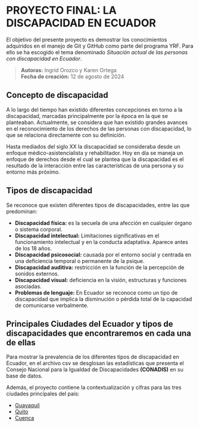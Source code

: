 # PROYECTO FINAL: LA DISCAPACIDAD EN ECUADOR

El objetivo del presente proyecto es demostrar los conocimientos adquiridos en el manejo de Git y GitHub como parte del programa YRF. Para ello se ha escogido el tema denominado *Situación actual de las personas con discapacidad en Ecuador*.

>**Autoras:** Ingrid Orozco y Karen Ortega  
**Fecha de creación:** 12  de agosto de 2024

## Concepto de discapacidad
A lo largo del tiempo han existido diferentes concepciones en torno a la discapacidad, marcadas principalmente por la época en la que se planteaban. Actualmente, se considera que han existido grandes avances en el reconocimiento de los derechos de las personas con discapacidad, lo que se relaciona directamente con su definición.

Hasta mediados del siglo XX la discapacidad se consideraba desde un enfoque médico-asistencialista y rehabilitador. Hoy en día se maneja un enfoque de derechos desde el cual se plantea que la discapacidad es el resultado de la interacción entre las características de una persona y su entorno más próximo.

## Tipos de discapacidad

Se reconoce que existen diferentes tipos de discapacidades, entre las que predominan:

* **Discapacidad física:** es la secuela de una afección en cualquier órgano o sistema corporal.
* **Discapacidad intelectual:** Limitaciones significativas en el funcionamiento intelectual y en la conducta adaptativa. Aparece antes de los 18 años.
* **Discapacidad psicosocial:** causada por el entorno social y centrada en una deficiencia temporal o permanente de la psique.
* **Discapacidad auditiva:** restricción en la función de la percepción de sonidos externos.
* **Discapacidad visual:** deficiencia en la visión, estructuras y funciones asociadas.
* **Problemas de lenguaje:** En Ecuador se reconoce como un tipo de discapacidad que implica la disminución o pérdida total de la capacidad de comunicarse verbalmente.

## Principales Ciudades del Ecuador y tipos de discapacidades que encontraremos en cada una de ellas
Para mostrar la prevalencia de los diferentes tipos de discapacidad en Ecuador, en el archivo csv se desglosan las estadísticas que presenta el Consejo Nacional para la Igualdad de Discapacidades **(CONADIS)** en su base de datos.

Además, el proyecto contiene la contextualización y cifras para las tres ciudades principales del país:

- [Guayaquil](Guayaquil.md)
- [Quito](Quito.md)
- [Cuenca](Cuenca.md)
